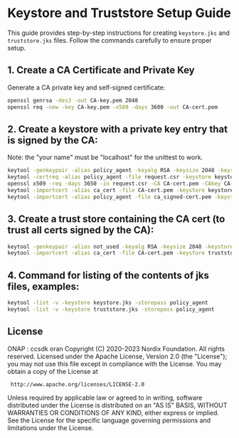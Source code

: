 # Keystore and Truststore Setup Guide

This guide provides step-by-step instructions for creating `keystore.jks` and `truststore.jks` files. Follow the commands carefully to ensure proper setup.

## 1. Create a CA Certificate and Private Key

Generate a CA private key and self-signed certificate:

```sh
openssl genrsa -des3 -out CA-key.pem 2048
openssl req -new -key CA-key.pem -x509 -days 3600 -out CA-cert.pem
```

## 2. Create a keystore with a private key entry that is signed by the CA:

Note: the "your name" must be "localhost" for the unittest to work.

```sh
keytool -genkeypair -alias policy_agent -keyalg RSA -keysize 2048 -keystore keystore.jks -validity 3650 -storepass policy_agent
keytool -certreq -alias policy_agent -file request.csr -keystore keystore.jks -ext san=dns:your.domain.com -storepass policy_agent
openssl x509 -req -days 3650 -in request.csr -CA CA-cert.pem -CAkey CA-key.pem -CAcreateserial -out ca_signed-cert.pem
keytool -importcert -alias ca_cert -file CA-cert.pem -keystore keystore.jks -trustcacerts -storepass policy_agent
keytool -importcert -alias policy_agent -file ca_signed-cert.pem -keystore keystore.jks -trustcacerts -storepass policy_agent
```

## 3. Create a trust store containing the CA cert (to trust all certs signed by the CA):

```sh
keytool -genkeypair -alias not_used -keyalg RSA -keysize 2048 -keystore truststore.jks -validity 3650 -storepass policy_agent
keytool -importcert -alias ca_cert -file CA-cert.pem -keystore truststore.jks -trustcacerts -storepass policy_agent
```

## 4. Command for listing of the contents of jks files, examples:

```sh
keytool -list -v -keystore keystore.jks -storepass policy_agent
keytool -list -v -keystore truststore.jks -storepass policy_agent
```

## License

ONAP : ccsdk oran
Copyright (C) 2020-2023 Nordix Foundation. All rights reserved.
Licensed under the Apache License, Version 2.0 (the "License");
you may not use this file except in compliance with the License.
You may obtain a copy of the License at

     http://www.apache.org/licenses/LICENSE-2.0

Unless required by applicable law or agreed to in writing, software
distributed under the License is distributed on an "AS IS" BASIS,
WITHOUT WARRANTIES OR CONDITIONS OF ANY KIND, either express or implied.
See the License for the specific language governing permissions and
limitations under the License.

